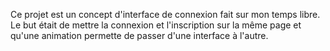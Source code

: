Ce projet est un concept d'interface de connexion fait sur mon temps libre. Le but était de mettre la connexion et l'inscription sur la même page et qu'une animation permette de passer d'une interface à l'autre.
